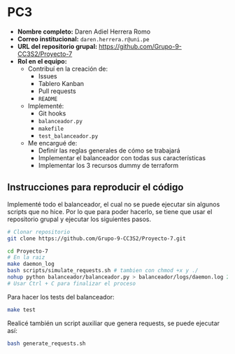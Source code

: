 # PC3

- **Nombre completo:** Daren Adiel Herrera Romo
- **Correo institucional:** `daren.herrera.r@uni.pe`
- **URL del repositorio grupal:** https://github.com/Grupo-9-CC3S2/Proyecto-7
- **Rol en el equipo:**
    - Contribuí en la creación de:
        - Issues
        - Tablero Kanban
        - Pull requests
        - `README`
    - Implementé:
        - Git hooks
        - `balanceador.py`
        - `makefile`
        - `test_balanceador.py`
    - Me encargué de:
        - Definir las reglas generales de cómo se trabajará
        - Implementar el balanceador con todas sus características
        - Implementar los 3 recursos dummy de terraform

## Instrucciones para reproducir el código

Implementé todo el balanceador, el cual no se puede ejecutar sin algunos scripts que no hice. Por lo que para poder hacerlo, se tiene que usar el repositorio grupal y ejecutar los siguientes pasos.

```bash
# Clonar repositorio
git clone https://github.com/Grupo-9-CC3S2/Proyecto-7.git

cd Proyecto-7
# En la raiz
make daemon_log
bash scripts/simulate_requests.sh # tambien con chmod +x y ./
nohup python balanceador/balanceador.py > balanceador/logs/daemon.log 2>&1 &
# Usar Ctrl + C para finalizar el proceso
```

Para hacer los tests del balanceador:

```bash 
make test
```

Realicé también un script auxiliar que genera requests, se puede ejecutar así:

```bash
bash generate_requests.sh
``` 